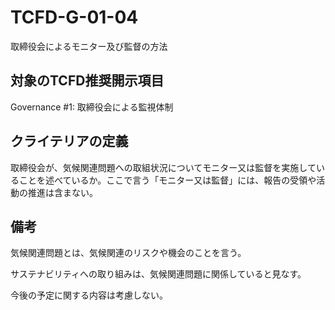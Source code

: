# TCFD-G-01-04

取締役会によるモニター及び監督の方法

## 対象のTCFD推奨開示項目

Governance #1: 取締役会による監視体制

## クライテリアの定義

取締役会が、気候関連問題への取組状況についてモニター又は監督を実施していることを述べているか。ここで言う「モニター又は監督」には、報告の受領や活動の推進は含まない。

## 備考

気候関連問題とは、気候関連のリスクや機会のことを言う。

サステナビリティへの取り組みは、気候関連問題に関係していると見なす。

今後の予定に関する内容は考慮しない。
